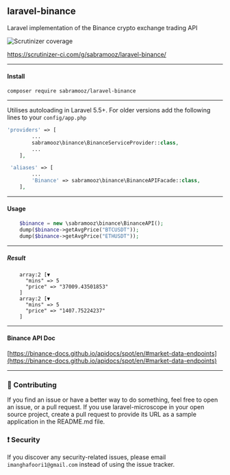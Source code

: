 ## laravel-binance
Laravel implementation of the Binance crypto exchange trading API

![Scrutinizer coverage](https://img.shields.io/scrutinizer/g/sabramooz/laravel-binance?style=for-the-badge)

https://scrutinizer-ci.com/g/sabramooz/laravel-binance/

--------------------

#### Install

```
composer require sabramooz/laravel-binance
```

--------------------

Utilises autoloading in Laravel 5.5+. For older versions add the following lines to your `config/app.php`

```php
'providers' => [
        ...
        sabramooz\binance\BinanceServiceProvider::class,
        ...
    ],

 'aliases' => [
        ...
        'Binance' => sabramooz\binance\BinanceAPIFacade::class,
    ],
```

--------------------

#### Usage

```php
    $binance = new \sabramooz\binance\BinanceAPI();
    dump($binance->getAvgPrice("BTCUSDT"));
    dump($binance->getAvgPrice("ETHUSDT"));
```

--------------------

##### Result

```text
    array:2 [▼
      "mins" => 5
      "price" => "37009.43501853"
    ]
    array:2 [▼
      "mins" => 5
      "price" => "1407.75224237"
    ]
```

--------------------

#### Binance API Doc
[https://binance-docs.github.io/apidocs/spot/en/#market-data-endpoints](https://binance-docs.github.io/apidocs/spot/en/#market-data-endpoints)

--------------------

### :raising_hand: Contributing
If you find an issue or have a better way to do something, feel free to open an issue, or a pull request.
If you use laravel-microscope in your open source project, create a pull request to provide its URL as a sample application in the README.md file.


### :exclamation: Security
If you discover any security-related issues, please email `imanghafoori1@gmail.com` instead of using the issue tracker.
